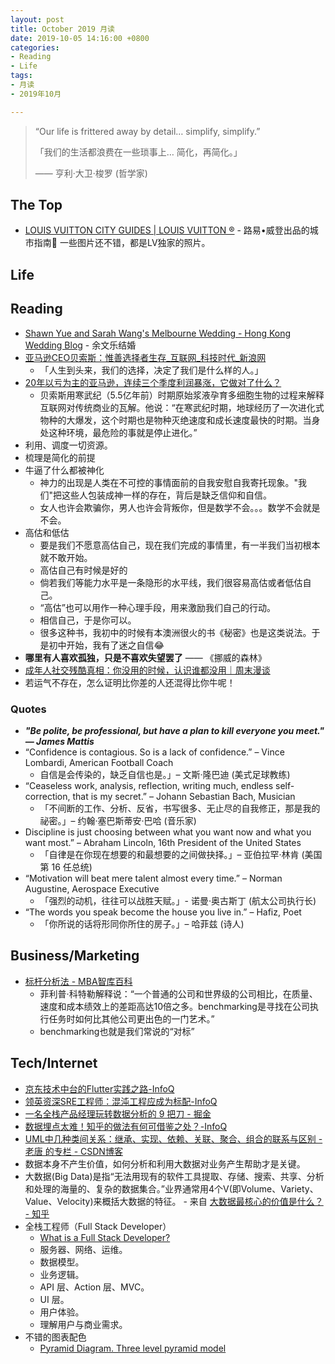 ```yaml
---
layout: post
title: October 2019 月读
date: 2019-10-05 14:16:00 +0800
categories:
- Reading
- Life
tags:
- 月读
- 2019年10月

---
```


<blockquote class="blockquote-center">
<p>“Our life is frittered away by detail… simplify, simplify.”</p>
<p>「我们的生活都浪费在一些琐事上… 简化，再简化。」</p>
<p>—— 亨利‧大卫‧梭罗 (哲学家)</p>
</blockquote>

## The Top

- [LOUIS VUITTON CITY GUIDES | LOUIS VUITTON ®](https://us.louisvuitton.com/eng-us/stories/louis-vuitton-city-guides#new-york/details) - 路易•威登出品的城市指南🧭 一些图片还不错，都是LV独家的照片。


## Life


## Reading

- [Shawn Yue and Sarah Wang's Melbourne Wedding - Hong Kong Wedding Blog](https://brideandbreakfast.hk/2017/12/06/5-reasons-why-shawn-yue-and-sarah-wangs-surprise-wedding-stole-our-hearts/) - 余文乐结婚
- [亚马逊CEO贝索斯：惟善选择者生存_互联网_科技时代_新浪网](http://tech.sina.com.cn/i/2010-06-25/14514351865.shtml)
	- 「人生到头来，我们的选择，决定了我们是什么样的人。」
- [20年以亏为主的亚马逊，连续三个季度利润暴涨，它做对了什么？](http://www.sohu.com/a/110164090_465183)
	- 贝索斯用寒武纪（5.5亿年前）时期原始浆液孕育多细胞生物的过程来解释互联网对传统商业的瓦解。他说：“在寒武纪时期，地球经历了一次进化式物种的大爆发，这个时期也是物种灭绝速度和成长速度最快的时期。当身处这种环境，最危险的事就是停止进化。”
- 利用、调度一切资源。
- 梳理是简化的前提
- 牛逼了什么都被神化
	- 神力的出现是人类在不可控的事情面前的自我安慰自我寄托现象。"我们"把这些人包装成神一样的存在，背后是缺乏信仰和自信。
	- 女人也许会欺骗你，男人也许会背叛你，但是数学不会。。。数学不会就是不会。
- 高估和低估
	- 要是我们不愿意高估自己，现在我们完成的事情里，有一半我们当初根本就不敢开始。
	- 高估自己有时候是好的
	- 倘若我们等能力水平是一条隐形的水平线，我们很容易高估或者低估自己。
	- “高估”也可以用作一种心理手段，用来激励我们自己的行动。
	- 相信自己，于是你可以。
	- 很多这种书，我初中的时候有本澳洲很火的书《秘密》也是这类说法。于是初中开始，我有了迷之自信😂
- **哪里有人喜欢孤独，只是不喜欢失望罢了** —— 《挪威的森林》
- [成年人社交残酷真相：你没用的时候，认识谁都没用｜周末漫谈](https://mp.weixin.qq.com/s/x-WmoGGX0wvt-t22SKQvhQ)
- 若运气不存在，怎么证明比你差的人还混得比你牛呢！


### Quotes

- ***"Be polite, be professional, but have a plan to kill everyone you meet." — James Mattis***
- “Confidence is contagious. So is a lack of confidence.” – Vince Lombardi, American Football Coach
	- 自信是会传染的，缺乏自信也是。」– 文斯‧隆巴迪 (美式足球教练)
- “Ceaseless work, analysis, reflection, writing much, endless self-correction, that is my secret.” – Johann Sebastian Bach, Musician
	- 「不间断的工作、分析、反省，书写很多、无止尽的自我修正，那是我的祕密。」– 约翰·塞巴斯蒂安·巴哈 (音乐家)
- Discipline is just choosing between what you want now and what you want most.” – Abraham Lincoln, 16th President of the United States
	- 「自律是在你现在想要的和最想要的之间做抉择。」– 亚伯拉罕‧林肯 (美国第 16 任总统)
- “Motivation will beat mere talent almost every time.” – Norman Augustine, Aerospace Executive
	- 「强烈的动机，往往可以战胜天赋。」- 诺曼‧奥古斯丁 (航太公司执行长)
- “The words you speak become the house you live in.” – Hafiz, Poet
	- 「你所说的话将形同你所住的房子。」– 哈菲兹 (诗人)


## Business/Marketing

- [标杆分析法 - MBA智库百科](https://wiki.mbalib.com/wiki/%E6%A0%87%E6%9D%86%E5%88%86%E6%9E%90%E6%B3%95)
	- 菲利普·科特勒解释说：“一个普通的公司和世界级的公司相比，在质量、速度和成本绩效上的差距高达10倍之多。benchmarking是寻找在公司执行任务时如何比其他公司更出色的一门艺术。”
	- benchmarking也就是我们常说的“对标”



## Tech/Internet

- [京东技术中台的Flutter实践之路-InfoQ](https://www.infoq.cn/article/qSLsru9bEvuHgKpPlWMP)
- [领英资深SRE工程师：混沌工程应成为标配-InfoQ](https://www.infoq.cn/article/icLCttjyyraafDWAcDIo)
- [一名全栈产品经理玩转数据分析的 9 把刀 - 掘金](https://juejin.im/post/5858939f128fe1006dc8e576)
- [数据埋点太难！知乎的做法有何可借鉴之处？-InfoQ](https://www.infoq.cn/article/event-tracking-in-zhihu)
- [UML中几种类间关系：继承、实现、依赖、关联、聚合、组合的联系与区别 - 老唐 的专栏 - CSDN博客](https://blog.csdn.net/sfdev/article/details/3906243)
- 数据本身不产生价值，如何分析和利用大数据对业务产生帮助才是关键。
- 大数据(Big Data)是指“无法用现有的软件工具提取、存储、搜索、共享、分析和处理的海量的、复杂的数据集合。”业界通常用4个V(即Volume、Variety、Value、Velocity)来概括大数据的特征。 - 来自 [大数据最核心的价值是什么？ - 知乎](https://www.zhihu.com/question/23273263)
- 全栈工程师（Full Stack Developer）
	- [What is a Full Stack Developer?](https://www.laurencegellert.com/2012/08/what-is-a-full-stack-developer/)
	- 服务器、网络、运维。
	- 数据模型。
	- 业务逻辑。
	- API 层、Action 层、MVC。
	- UI 层。
	- 用户体验。
	- 理解用户与商业需求。
- 不错的图表配色
	- [Pyramid Diagram. Three level pyramid model](https://www.conceptdraw.com/How-To-Guide/three-level-pyramid-model)



